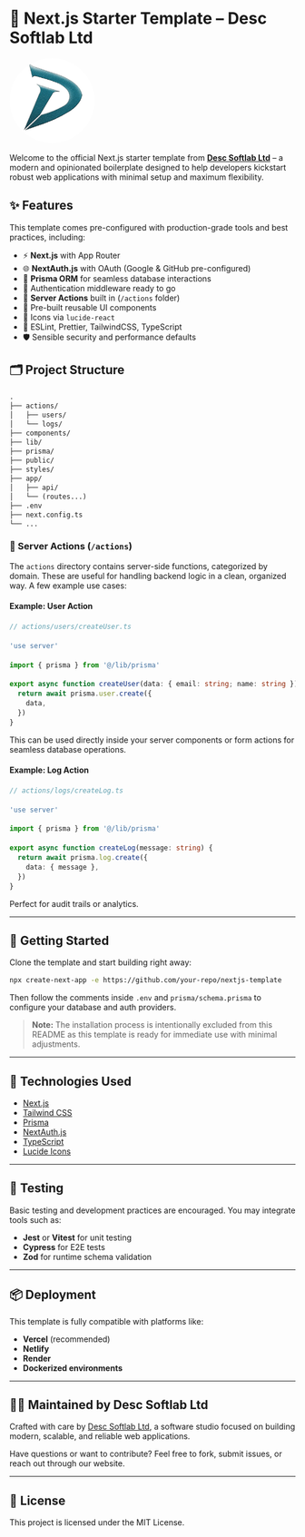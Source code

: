 
# 🧩 Next.js Starter Template – Desc Softlab Ltd
<img src="/public/logo/Desc Softlab Logo.png" style="border-radius: 50%;" alt="Desc Softlab Logo" width="150" />

Welcome to the official Next.js starter template from **[Desc Softlab Ltd](https://descsoftlab.com)** – a modern and opinionated boilerplate designed to help developers kickstart robust web applications with minimal setup and maximum flexibility.

## ✨ Features

This template comes pre-configured with production-grade tools and best practices, including:

- ⚡ **Next.js** with App Router
- 🌐 **NextAuth.js** with OAuth (Google & GitHub pre-configured)
- 💾 **Prisma ORM** for seamless database interactions
- 🔐 Authentication middleware ready to go
- 🧠 **Server Actions** built in (`/actions` folder)
- 🧱 Pre-built reusable UI components
- 🎨 Icons via `lucide-react`
- 🧼 ESLint, Prettier, TailwindCSS, TypeScript
- 🛡️ Sensible security and performance defaults

## 🗂️ Project Structure

```
.
├── actions/
│   ├── users/
│   └── logs/
├── components/
├── lib/
├── prisma/
├── public/
├── styles/
├── app/
│   ├── api/
│   └── (routes...)
├── .env
├── next.config.ts
└── ...
```

### 🔄 Server Actions (`/actions`)

The `actions` directory contains server-side functions, categorized by domain. These are useful for handling backend logic in a clean, organized way. A few example use cases:

#### Example: User Action

```ts
// actions/users/createUser.ts

'use server'

import { prisma } from '@/lib/prisma'

export async function createUser(data: { email: string; name: string }) {
  return await prisma.user.create({
    data,
  })
}
```

This can be used directly inside your server components or form actions for seamless database operations.

#### Example: Log Action

```ts
// actions/logs/createLog.ts

'use server'

import { prisma } from '@/lib/prisma'

export async function createLog(message: string) {
  return await prisma.log.create({
    data: { message },
  })
}
```

Perfect for audit trails or analytics.

---

## 🚀 Getting Started

Clone the template and start building right away:

```bash
npx create-next-app -e https://github.com/your-repo/nextjs-template
```

Then follow the comments inside `.env` and `prisma/schema.prisma` to configure your database and auth providers.

> **Note:** The installation process is intentionally excluded from this README as this template is ready for immediate use with minimal adjustments.

---

## 🔧 Technologies Used

- [Next.js](https://nextjs.org/)
- [Tailwind CSS](https://tailwindcss.com/)
- [Prisma](https://www.prisma.io/)
- [NextAuth.js](https://next-auth.js.org/)
- [TypeScript](https://www.typescriptlang.org/)
- [Lucide Icons](https://lucide.dev/)

---

## 🧪 Testing

Basic testing and development practices are encouraged. You may integrate tools such as:

- **Jest** or **Vitest** for unit testing
- **Cypress** for E2E tests
- **Zod** for runtime schema validation

---

## 📦 Deployment

This template is fully compatible with platforms like:

- **Vercel** (recommended)
- **Netlify**
- **Render**
- **Dockerized environments**

---

## 👨‍💻 Maintained by Desc Softlab Ltd

Crafted with care by [Desc Softlab Ltd](https://descsoftlab.com), a software studio focused on building modern, scalable, and reliable web applications.

Have questions or want to contribute? Feel free to fork, submit issues, or reach out through our website.

---

## 📄 License

This project is licensed under the MIT License.
